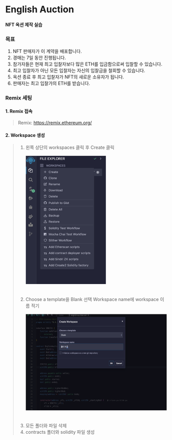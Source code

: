 # English Auction

#### NFT 옥션 제작 실습

### 목표
1. NFT 판매자가 이 계약을 배포합니다.
2. 경매는 7일 동안 진행됩니다.
3. 참가자들은 현재 최고 입찰자보다 많은 ETH를 입금함으로써 입찰할 수 있습니다.
4. 최고 입찰자가 아닌 모든 입찰자는 자신의 입찰금을 철회할 수 있습니다.
5. 옥션 종료 후 최고 입찰자가 NFT의 새로운 소유자가 됩니다.
6. 판매자는 최고 입찰가의 ETH를 받습니다.

### Remix 세팅

#### 1. Remix 접속
> Remix: <https://remix.ethereum.org/>
#### 2. Workspace 생성
> 1. 왼쪽 상단의 workspaces 클릭 후 Create 클릭 <br><br>
> <img src="https://github.com/Joon2000/English-Auction-Solidity/blob/main/images/workspaces.png" width="250" height="400"></img><br><br><br>
> 2. Choose a template을 Blank 선택 Workspace name에 workspace 이름 적기<br><br>
> <img src="https://github.com/Joon2000/English-Auction-Solidity/blob/main/images/Create%20workspace.png" width="500" height="300"></img><br><br><br>
> 3. 모든 폴더와 파일 삭제
> 4. contracts 폴더와 solidity 파일 생성
